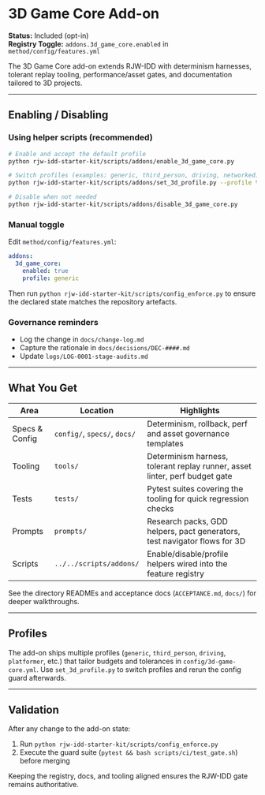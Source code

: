 # 3D Game Core Add-on

**Status:** Included (opt-in)  
**Registry Toggle:** `addons.3d_game_core.enabled` in `method/config/features.yml`

The 3D Game Core add-on extends RJW-IDD with determinism harnesses, tolerant replay tooling, performance/asset gates, and documentation tailored to 3D projects.

---

## Enabling / Disabling
### Using helper scripts (recommended)
```bash
# Enable and accept the default profile
python rjw-idd-starter-kit/scripts/addons/enable_3d_game_core.py

# Switch profiles (examples: generic, third_person, driving, networked)
python rjw-idd-starter-kit/scripts/addons/set_3d_profile.py --profile third_person

# Disable when not needed
python rjw-idd-starter-kit/scripts/addons/disable_3d_game_core.py
```

### Manual toggle
Edit `method/config/features.yml`:
```yaml
addons:
  3d_game_core:
    enabled: true
    profile: generic
```
Then run `python rjw-idd-starter-kit/scripts/config_enforce.py` to ensure the declared state matches the repository artefacts.

### Governance reminders
- Log the change in `docs/change-log.md`
- Capture the rationale in `docs/decisions/DEC-####.md`
- Update `logs/LOG-0001-stage-audits.md`

---

## What You Get
| Area | Location | Highlights |
| --- | --- | --- |
| Specs & Config | `config/`, `specs/`, `docs/` | Determinism, rollback, perf and asset governance templates |
| Tooling | `tools/` | Determinism harness, tolerant replay runner, asset linter, perf budget gate |
| Tests | `tests/` | Pytest suites covering the tooling for quick regression checks |
| Prompts | `prompts/` | Research packs, GDD helpers, pact generators, test navigator flows for 3D |
| Scripts | `../../scripts/addons/` | Enable/disable/profile helpers wired into the feature registry |

See the directory READMEs and acceptance docs (`ACCEPTANCE.md`, `docs/`) for deeper walkthroughs.

---

## Profiles
The add-on ships multiple profiles (`generic`, `third_person`, `driving`, `platformer`, etc.) that tailor budgets and tolerances in `config/3d-game-core.yml`. Use `set_3d_profile.py` to switch profiles and rerun the config guard afterwards.

---

## Validation
After any change to the add-on state:
1. Run `python rjw-idd-starter-kit/scripts/config_enforce.py`
2. Execute the guard suite (`pytest && bash scripts/ci/test_gate.sh`) before merging

Keeping the registry, docs, and tooling aligned ensures the RJW-IDD gate remains authoritative.

